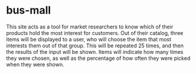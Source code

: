 # bus-mall

This site acts as a tool for market researchers to know which of their products hold the most interest for customers. Out of their catalog, three items will be displayed to a user, who will choose the item that most interests them out of that group. This will be repeated 25 times, and then the results of the input will be shown. Items will indicate how many times they were chosen, as well as the percentage of how often they were picked when they were shown.
